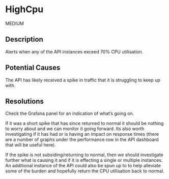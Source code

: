 # HighCpu

MEDIUM

## Description

Alerts when any of the API instances exceed 70% CPU utilisation.

## Potential Causes

The API has likely received a spike in traffic that it is struggling to keep up with.

## Resolutions

Check the Grafana panel for an indication of what’s going on.

If it was a short spike that has since returned to normal it should be nothing to worry about and we can monitor it going forward. Its also worth investigating if it has had or is having an impact on response times (there are a number of graphs under the performance row in the API dashboard that will be useful here).

If the spike is not subsiding/returning to normal, then we should investigate further what is causing it and if it is effecting a single or multiple instances. An additional instance of the API could also be spun up to to help alleviate some of the burden and hopefully return the CPU utilisation back to normal.
